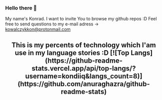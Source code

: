 ### Hello there 👋
My name's Konrad. I want to invite You to browse my github repos :D 
Feel free to send questions to my e-mail adress -> kowalczykkon@protonmail.com

<!--**kondiiq/kondiiq** is a ✨ _special_ ✨ repository because its `README.md` (this file) appears on your GitHub profile.-->

<!--- 👯 I’m looking to collaborate on ...-->
<!--- 🤔 I’m looking for help with ...-->
<!--- 💬 Ask me about ... -->
<!--- 📫 How to reach me: https://pl.linkedin.com/in/konrad-kowalczyk-a1408a1a3 
- ⚡ Fun fact: ...-->
<h2 align="center">
  This is my percents of technology which I'am use in my language stories :D  
  [![Top Langs](https://github-readme-stats.vercel.app/api/top-langs/?username=kondiiq&langs_count=8)](https://github.com/anuraghazra/github-readme-stats)
</h2>


